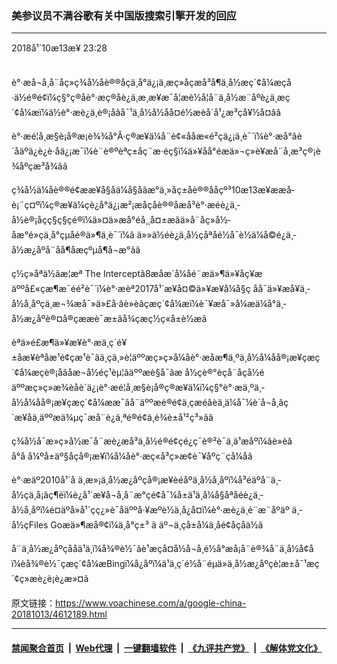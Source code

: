 ### 美参议员不满谷歌有关中国版搜索引擎开发的回应 
------------------------

<div class="published">
 <span class="date" title="ä¸­å½æ¶é´">
  <time datetime="2018-10-13T23:28:36+08:00">
   2018å¹´10æ13æ¥ 23:28
  </time>
 </span>
</div>
<br/>
<div class="wsw">
 <p paraeid="{d5027016-b0d6-4107-960c-625465bca1e1}{128}" paraid="862917978">
  è°·æ­å¬å¸å¨åç»ç¾å½åè®®åçä¸å°ä¿¡ä¸­æç»åç­æå³å¶ä¸­å½æç´¢å¼æçå·ä½é®é¢ï¼ç§°ç®åè°·æ­ç®åè¿ä¸æ¸æ¥æ¯å¦æè½å¦å¨ä¸­å½æ¨åºè¿ä¸æç´¢å¼æï¼ä½è°·æ­è¿ä¸è®¡åâå¯¹ä¸­å½å½åå¤é½æèå´å¹¿æ³çå¥½å¤âã
 </p>
 <p paraeid="{d5027016-b0d6-4107-960c-625465bca1e1}{148}" paraid="795087879">
  è°·æ­é¦å¸­æ§è¡å®æ¡è¾¾å°Â·ç®æ¥ä¼å¨è¢«ååæ«é²çä¿¡ä¸­è¯´ï¼è°·æ­å°âè´åäºä¿è¿è·åä¿¡æ¯ï¼è¨è®ºèªç±åç¨æ·éç§ï¼ä»¥åå°éæä»¬ç»è¥æå¨å¸æ³ç®¡è¾åºçæ³å¾âã
 </p>
 <p paraeid="{d5027016-b0d6-4107-960c-625465bca1e1}{162}" paraid="1571469442">
  ç¾å½ä¼åè®®é¢ææ¥å§åä¼å§åãæ°ä¸»åç±åè®®ååçº³10æ13æ¥ææå­è¡¨ç¤ºï¼ç®æ¥ä¼çè¿å°ä¿¡æ²¡æåç­åè®®åæå³è°·æ­éè¿ä¸­å½è®¡åçç§ç§çé®ï¼ä»¤ä»æå°éå¸¸å¤±æãä»å¨åç»å½­åæ°é»çä¸å°çµå­é®ä»¶ä¸­è¯´ï¼â ä»»ä½éè¿ä¸­å½çåªåé½å¯è½ä¼å©é¿ä¸­å½æ¿åºå¨åå¶åæçºµå¶å¬æ°ãâ
 </p>
 <p paraeid="{d5027016-b0d6-4107-960c-625465bca1e1}{180}" paraid="2053224138">
  ç½ç»åªä½ãæ¦æª The Interceptã8æåæ´å¼åé¨æä»¶ä»¥åç¥æäººå£«çæ¶æ¯éé²è¯´ï¼è°·æ­èª2017å¹´æ¥å¤©ä»¥æ¥å¼å§ç åå¯ä»¥æå¥ä¸­å½å¸åºçä¸æ¬¾æå¯»ä»£å·âè»èâçæç´¢å¼æï¼è¯¥æå¯»å¼æä¼å°ä¸­å½æ¿åºè®¤å®çææè¯æ±ãå¾çæç½ç«å±è½æã
 </p>
 <p paraeid="{d5027016-b0d6-4107-960c-625465bca1e1}{202}" paraid="536145871">
  èªä»é£æ¶ä»¥æ¥è°·æ­ä¸ç´é¥±åæ¥èªåæ¹é¢çæ¹è¯ãä¸çä¸»è¦äººæç»ç»å¼åè°·æ­åæ¶ä¸ºä¸­å½å¼åå®¡æ¥çæç´¢å¼æçè®¡åãåæ¬å½éç¹èµ¦ãäººæè§å¯ãæ å½çè®°èç­å¨åçå½éäººæç»ç»æ¾èåè´ä¿¡è°·æ­é¦å¸­æ§è¡å®ç®æ¥ä¼ï¼ç§°è°·æ­ä¸ºä¸­å½å¼åå®¡æ¥çæç´¢å¼ææ¯âå¨äººæé®é¢ä¸çæéâèä¸ä¼å¯¼è´å¬å¸âç´æ¥åä¸äººæä¾µç¯æå¨è¿ä¸ªé®é¢ä¸é¾è±å¹²ç³»ãâ
 </p>
 <p paraeid="{d5027016-b0d6-4107-960c-625465bca1e1}{234}" paraid="1983373724">
  ç¾å½å¯æ»ç»å½­æ¯å¨æè¿æå³ä¸­å½é®é¢çé¿ç¯è®²è¯ä¸­ä¹æåºï¼âè»èâ å°å å¼ºå±äº§åçå®¡æ¥ï¼å¼åè°·æ­ç«å³ç»æ­¢è¯¥åºç¨çå¼åã
 </p>
 <p paraeid="{9e334bbd-e65d-40eb-9cf5-c23db298cb51}{5}" paraid="1669970754">
  è°·æ­äº2010å¹´å ä¸æ»¡ä¸­å½æ¿åºçå®¡æ¥èéåºä¸­å½å¸åºï¼å³é­äºå¨ä¸­å½çä¸å¡ãç¶èï¼è¿å¹´æ¥å¬å¸å¨æ°çé¢å¯¼å±ä¹ä¸å¼å§åªåéè¿ä¸­å½å¸åºï¼é¤äºå»å¹´çç¿»è¯åäººå·¥æºè½ä¸­å¿å¤ï¼è°·æ­è¿ä¸é¨æ¨åºäº ä¸­å½çFiles Goæä»¶æå®¢ï¼ä¸å°ç±³ ã äº¬ä¸ç­å±å¼ä¸åé¢åçåä½ã
 </p>
 <p paraeid="{9e334bbd-e65d-40eb-9cf5-c23db298cb51}{17}" paraid="1682267984">
  å¨ä¸­å½æ¿åºçååä¹ä¸ï¼å¾®è½¯ãè¹æç­å¤å½å¬å¸é½å°æå¡å¨è®¾å¨ä¸­å½å¢åï¼èå¾®è½¯çæç´¢å¼æBingï¼å¿åºï¼ä¹ä¸ç´é½å¨éµä»ä¸­å½æ¿åºçè¦æ±å¯¹æç´¢ç»æè¿è¡è¿æ»¤ã
 </p>
</div>

原文链接：https://www.voachinese.com/a/google-china-20181013/4612189.html


------------------------
#### [禁闻聚合首页](https://github.com/gfw-breaker/banned-news/blob/master/README.md) &nbsp;|&nbsp; [Web代理](https://github.com/gfw-breaker/open-proxy/blob/master/README.md) &nbsp;|&nbsp;  [一键翻墙软件](https://github.com/gfw-breaker/nogfw/blob/master/README.md) &nbsp;|&nbsp; [《九评共产党》](https://github.com/gfw-breaker/9ping.md/blob/master/README.md#九评之一评共产党是什么) &nbsp;|&nbsp; [《解体党文化》](https://github.com/gfw-breaker/jtdwh.md/blob/master/README.md#绪论)